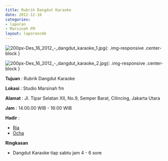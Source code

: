 ```yaml
---
title: Rubrik Dangdut Karaoke
date: 2012-12-16
categories:
- laporan
- Marsinah FM
layout: laporancmb
---
```



![200px-Des_16_2012_-_dangdut_karaoke_1.jpg](/uploads/200px-Des_16_2012_-_dangdut_karaoke_1.jpg){: .img-responsive .center-block }

![200px-Des_16_2012_-_dangdut_karaoke_2.jpg](/uploads/200px-Des_16_2012_-_dangdut_karaoke_2.jpg){: .img-responsive .center-block }


**Tujuan** : Rubrik Dangdut Karaoke 

**Lokasi** : Studio Marsinah fm 

**Alamat** : Jl. Tipar Selatan XII, No.9, Semper Barat, Cilincing, Jakarta Utara 

**Jam** : 14.00.00 WIB - 16:00 WIB 

**Hadir** :
* [Ria](http://wiki.ciptamedia.org/wiki/Ria)
* [Ocha](http://wiki.ciptamedia.org/wiki/Ocha)

**Ringkasan**  
* Dangdut Karaoke tiap sabtu jam 4 - 6 sore
